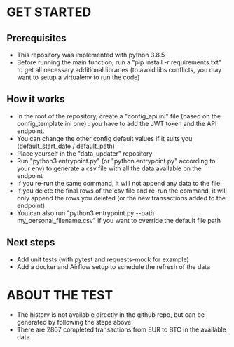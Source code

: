 # GET STARTED

## Prerequisites

- This repository was implemented with python 3.8.5
- Before running the main function, run a "pip install -r requirements.txt" to get all necessary additional libraries (to avoid libs conflicts, you may want to setup a virtualenv to run the code)

## How it works

- In the root of the repository, create a "config_api.ini" file (based on the config_template.ini one) : you have to add the JWT token and the API endpoint.
- You can change the other config default values if it suits you (default_start_date / default_path)
- Place yourself in the "data_updater" repository
- Run "python3 entrypoint.py" (or "python entrypoint.py" according to your env) to generate a csv file with all the data available on the endpoint
- If you re-run the same command, it will not append any data to the file.
- If you delete the final rows of the csv file and re-run the command, it will only append the rows you deleted (or the new transactions added to the endpoint)
- You can also run "python3 entrypoint.py --path my_personal_filename.csv" if you want to override the default file path

## Next steps

- Add unit tests (with pytest and requests-mock for example)
- Add a docker and Airflow setup to schedule the refresh of the data

# ABOUT THE TEST
- The history is not available directly in the github repo, but can be generated by following the steps above
- There are 2867 completed transactions from EUR to BTC in the available data
